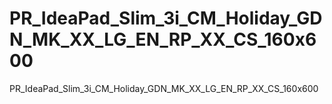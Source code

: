# PR_IdeaPad_Slim_3i_CM_Holiday_GDN_MK_XX_LG_EN_RP_XX_CS_160x600
PR_IdeaPad_Slim_3i_CM_Holiday_GDN_MK_XX_LG_EN_RP_XX_CS_160x600
